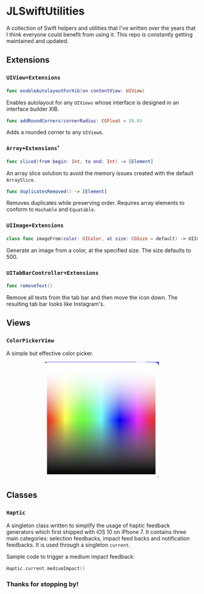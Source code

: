 # JLSwiftUtilities

A collection of Swift helpers and utilities that I've written over the years that I think everyone could benefit from using it. This repo is constantly getting maintained and updated.

## Extensions


### `UIView+Extensions`
```swift
func enableAutolayoutForXib(on contentView: UIView)
```
Enables autolayout for any `UIViews` whose interface is designed in an interface builder XIB.

```swift
func addRoundCorners(cornerRadius: CGFloat = 20.0)
```
Adds a rounded corner to any `UIView`s.

### `Array+Extensions`'
```swift
func sliced(from begin: Int, to end: Int) -> [Element]
```
An array slice solution to avoid the memory issues created with the default `ArraySlice`.

```swift
func duplicatesRemoved() -> [Element] 
```
Removes duplicates while preserving order. Requires array elements to conform to `Hashable` and `Equatable`.


### `UIImage+Extensions`

```swift
class func imageFrom(color: UIColor, at size: CGSize = default) -> UIImage?
```
Generate an image from a color, at the specified size.  The size defaults to 500.

### `UITabBarController+Extensions`

```swift
func removeText()
```
Remove all texts from the tab bar and then move the icon down. The resulting tab bar looks like Instagram's.

## Views

### `ColorPickerView`
A simple but effective color picker.

<p align = "center">
    <img width = "300" height = "305" src = "Resources/ColorPicker.jpeg">
</p>

## Classes

### `Haptic`
A singleton class written to simplify the usage of haptic feedback generators which first shipped with iOS 10 on iPhone 7. It contains three main categories: selection feedbacks, impact feed backs and notification feedbacks. It is used through a singleton `current`.

Sample code to trigger a medium impact feedback:
```swift
Haptic.current.mediumImpact()
```

### Thanks for stopping by!
